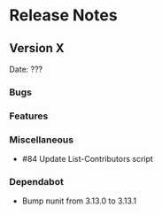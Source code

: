 # Release Notes

## Version X

Date: ???

### Bugs

### Features

### Miscellaneous

* #84 Update List-Contributors script

### Dependabot

* Bump nunit from 3.13.0 to 3.13.1

